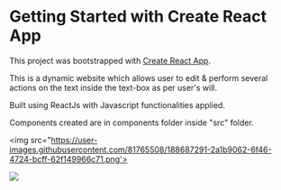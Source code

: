 # Getting Started with Create React App

This project was bootstrapped with [Create React App](https://github.com/facebook/create-react-app).

This is a dynamic website which allows user to edit & perform several actions on the text inside the text-box as per user's will.

Built using ReactJs with Javascript functionalities applied.

Components created are in components folder inside "src" folder.

<img src="https://user-images.githubusercontent.com/81765508/188687291-2a1b9062-6f46-4724-bcff-62f149966c71.png'>

<img src="https://user-images.githubusercontent.com/81765508/188687380-b57752c1-7161-4cfc-accd-3c96220e52a2.png">

